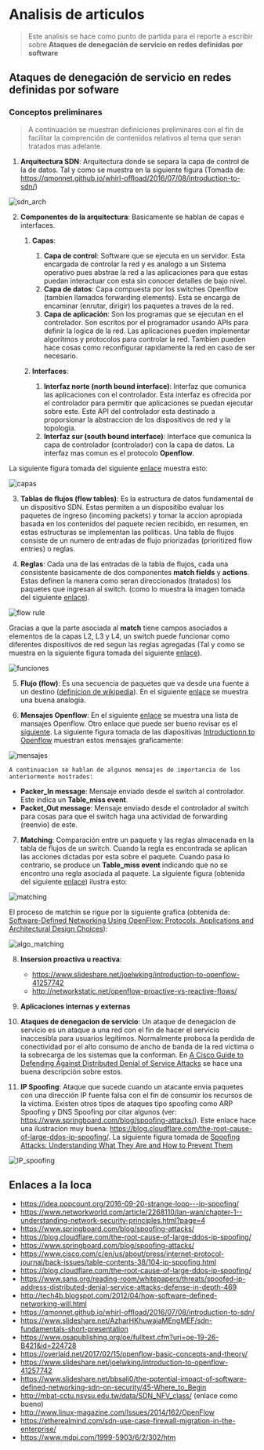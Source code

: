 # Analisis de articulos #

> Este analisis se hace como punto de partida para el reporte a escribir sobre **Ataques de denegación de servicio en redes definidas por software**

## Ataques de denegación de servicio en redes definidas por sofware ##

### Conceptos preliminares ###

> A continuación se muestran definiciones preliminares con el fin de facilitar la comprención de contenidos relativos al tema que seran tratados mas adelante.

1. **Arquitectura SDN**: Arquitectura donde se separa la capa de control de la de datos. Tal y como se muestra en la siguiente figura (Tomada de: https://qmonnet.github.io/whirl-offload/2016/07/08/introduction-to-sdn/)

![sdn_arch](https://qmonnet.github.io/whirl-offload/img/misc/sdn.svg)

2. **Componentes de la arquitectura**: Basicamente se hablan de capas e interfaces. 
   1. **Capas**:
      1. **Capa de control**: Software que se ejecuta en un servidor. Esta encargada de controlar la red y es analogo a un Sistema operativo pues abstrae la red a las aplicaciones para que estas puedan interactuar con esta sin conocer detalles de bajo nivel.
      2. **Capa de datos**: Capa compuesta por los switches Openflow (tambien llamados forwarding elements). Esta se encarga de encaminar (enrutar, dirigir) los paquetes a traves de la red.
      3. **Capa de aplicación**: Son los programas que se ejecutan en el controlador. Son escritos por el programador usando APIs para definir la logica de la red. Las aplicaciones pueden implementar algoritmos y protocolos para controlar la red. Tambien pueden hace cosas como reconfigurar rapidamente la red en caso de ser necesario.
      
   2. **Interfaces**:
      1.  **Interfaz norte (north bound interface)**: Interfaz que comunica las aplicaciones con el controlador. Esta interfaz es ofrecida por el controlador para permitir que aplicaciones se puedan ejecutar sobre este. Este API del controlador esta destinado a proporsionar la abstraccion de los dispositivos de red y la topologia. 
      2.  **Interfaz sur (south bound interface)**: Interface que comunica la capa de controlador (controlador) con la capa de datos. La interfaz mas comun es el protocolo **Openflow**.

La siguiente figura tomada del siguiente [enlace](https://www.opennetworking.org/sdn-definition/) muestra esto:

![capas](https://3vf60mmveq1g8vzn48q2o71a-wpengine.netdna-ssl.com/wp-content/uploads/2017/06/sdn-architecture-img.jpg)

3. **Tablas de flujos (flow tables)**: Es la estructura de datos fundamental de un dispositivo SDN. Estas permiten a un dispositibo evaluar los paquetes de ingreso (incoming packets) y tomar la accion apropiada basada en los contenidos del paquete recien recibido, en resumen, en estas estructuras se implementan las politicas. Una tabla de flujos consiste de un numero de entradas de flujo priorizadas (prioritized flow entries) o reglas.

4. **Reglas**: Cada una de las entradas de la tabla de flujos, cada una consistente basicamente de dos componentes **match fields** y **actions**. Estas definen la manera como seran direccionados (tratados) los paquetes que ingresan al switch. (como lo muestra la imagen tomada del siguiente [enlace](
https://www.slideshare.net/AzharHKhuwajaMEngMEF/sdn-fundamentals-short-presentation)).

![flow rule](https://image.slidesharecdn.com/sdnfundamentals-shortpresentation-161122162211/95/sdn-fundamentals-short-presentation-28-638.jpg?cb=1479831766)

Gracias a que la parte asociada al **match** tiene campos asociados a elementos de la capas L2, L3 y L4, un switch puede funcionar como diferentes dispositivos de red segun las reglas agregadas (Tal y como se muestra en la siguiente figura tomada del siguiente [enlace](https://www.slideshare.net/joelwking/introduction-to-openflow-41257742)).

![funciones](https://image.slidesharecdn.com/introductiontoopenflow-141107081421-conversion-gate02/95/introduction-to-openflow-19-638.jpg?cb=1415710317)

5. **Flujo (flow)**: Es una secuencia de paquetes que va desde una fuente a un destino ([definicion de wikipedia](https://en.wikipedia.org/wiki/Traffic_flow_(computer_networking))). En el siguiente [enlace](https://www.quora.com/What-is-network-flow) se muestra una buena analogia.

6. **Mensajes Openflow**: En el siguiente [enlace](http://wwwaem.brocade.com/content/html/en/deployment-guide/brcd-fastiron-openflow-dp/GUID-95D41B2F-E3D4-45FE-8992-52674D73DA4F.html) se muestra una lista de mansajes Openflow. Otro enlace que puede ser bueno revisar es el [siguiente](https://overlaid.net/2017/02/15/openflow-basic-concepts-and-theory/). La siguiente figura tomada de las diapositivas [Introductionn to Openflow](https://www.slideshare.net/joelwking/introduction-to-openflow-41257742) muestran estos mensajes graficamente:

![mensajes](
https://image.slidesharecdn.com/introductiontoopenflow-141107081421-conversion-gate02/95/introduction-to-openflow-36-638.jpg?cb=1415710317)

    A continuacion se hablan de algunos mensajes de importancia de los anteriormente mostrados:
   * **Packer_In message**: Mensaje enviado desde el switch al controlador. Este indica un **Table_miss event**.
   * **Packet_Out message**: Mensaje enviado desde el controlador al switch para cosas para que el switch haga una actividad de forwarding (reenvio) de este.

7. **Matching**: Comparación entre un paquete y las reglas almacenada en la tabla de flujos de un switch. Cuando la regla es encontrada se aplican las acciones dictadas por esta sobre el paquete. Cuando pasa lo contrario, se produce un **Table_miss event** indicando que no se encontro una regla asociada al paquete. La siguiente figura (obtenida del siguiente [enlace](https://etherealmind.com/sdn-use-case-firewall-migration-in-the-enterprise/)) ilustra esto: 

![matching](https://etherealmind.com/wp-content/uploads/2013/03/sdn-firewall-migration-6.png)

El proceso de matchin se rigue por la siguiente grafica (obtenida de: [Software-Defined Networking Using OpenFlow: Protocols, Applications and Architectural Design Choices](https://www.mdpi.com/1999-5903/6/2/302/htm)):

![algo_matching](https://www.mdpi.com/futureinternet/futureinternet-06-00302/article_deploy/html/images/futureinternet-06-00302-g003-1024.png)


8. **Insersion proactiva u reactiva**: 
   * https://www.slideshare.net/joelwking/introduction-to-openflow-41257742 
   * http://networkstatic.net/openflow-proactive-vs-reactive-flows/
   
9. **Aplicaciones internas y externas**

10. **Ataques de denegacion de servicio**: Un ataque de denegacion de servicio es un ataque a una red con el fin de hacer el servicio inaccesibla para usuarios legitimos. Normalmente proboca la perdida de conectividad por el alto consumo de ancho de banda de la red victima o la sobrecarga de los sistemas que la conforman. En [A Cisco Guide to Defending Against Distributed Denial of Service Attacks](https://www.cisco.com/c/en/us/about/security-center/guide-ddos-defense.html) se hace una buena descripción sobre estos. 

11. **IP Spoofing**: Ataque que sucede cuando un atacante envia paquetes con una dirección IP fuente falsa con el fin de consumir los recursos de la victima. Existen otros tipos de ataques tipo spoofing como ARP Spoofing y DNS Spoofing por citar algunos (ver: https://www.springboard.com/blog/spoofing-attacks/). Este enlace hace una ilustracion muy buena: https://blog.cloudflare.com/the-root-cause-of-large-ddos-ip-spoofing/. La siguiente figura tomada de [Spoofing Attacks: Understanding What They Are and How to Prevent Them](https://www.springboard.com/blog/spoofing-attacks/)

![IP_spoofing](https://www.springboard.com/blog/wp-content/uploads/2018/06/image1.jpg)


## Enlaces a la loca ##
* https://idea.popcount.org/2016-09-20-strange-loop---ip-spoofing/
* https://www.networkworld.com/article/2268110/lan-wan/chapter-1--understanding-network-security-principles.html?page=4
* https://www.springboard.com/blog/spoofing-attacks/
* https://blog.cloudflare.com/the-root-cause-of-large-ddos-ip-spoofing/
* https://www.springboard.com/blog/spoofing-attacks/
* https://www.cisco.com/c/en/us/about/press/internet-protocol-journal/back-issues/table-contents-38/104-ip-spoofing.html
* https://blog.cloudflare.com/the-root-cause-of-large-ddos-ip-spoofing/
* https://www.sans.org/reading-room/whitepapers/threats/spoofed-ip-address-distributed-denial-service-attacks-defense-in-depth-469
* http://tech4b.blogspot.com/2012/04/how-software-defined-networking-will.html
* https://qmonnet.github.io/whirl-offload/2016/07/08/introduction-to-sdn/
* https://www.slideshare.net/AzharHKhuwajaMEngMEF/sdn-fundamentals-short-presentation
* https://www.osapublishing.org/oe/fulltext.cfm?uri=oe-19-26-B421&id=224728
* https://overlaid.net/2017/02/15/openflow-basic-concepts-and-theory/
* https://www.slideshare.net/joelwking/introduction-to-openflow-41257742
* https://www.slideshare.net/bbsali0/the-potential-impact-of-software-defined-networking-sdn-on-security/45-Where_to_Begin
* http://mbat-cctu.nsysu.edu.tw/data/SDN_NFV_class/ (enlace como bueno)
* http://www.linux-magazine.com/Issues/2014/162/OpenFlow
* https://etherealmind.com/sdn-use-case-firewall-migration-in-the-enterprise/
* https://www.mdpi.com/1999-5903/6/2/302/htm


